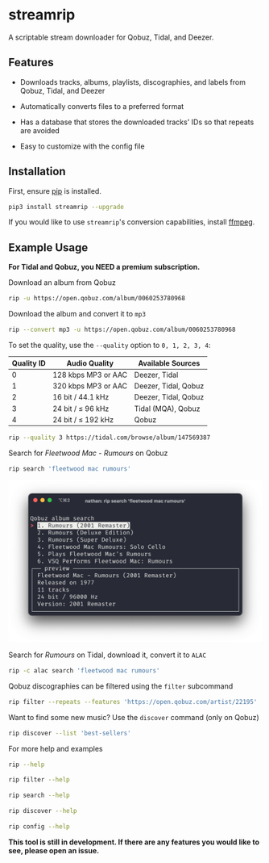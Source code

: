 # streamrip

A scriptable stream downloader for Qobuz, Tidal, and Deezer.

## Features

- Downloads tracks, albums, playlists, discographies, and labels from Qobuz, Tidal, and Deezer

- Automatically converts files to a preferred format
- Has a database that stores the downloaded tracks' IDs so that repeats are avoided
- Easy to customize with the config file

## Installation

First, ensure [pip](https://pip.pypa.io/en/stable/installing/) is installed.

```bash
pip3 install streamrip --upgrade
```

If you would like to use `streamrip`'s conversion capabilities, install [ffmpeg](https://ffmpeg.org/download.html).

## Example Usage

**For Tidal and Qobuz, you NEED a premium subscription.**

Download an album from Qobuz

```bash
rip -u https://open.qobuz.com/album/0060253780968
```

Download the album and convert it to `mp3`

```bash
rip --convert mp3 -u https://open.qobuz.com/album/0060253780968
```

To set the quality, use the `--quality` option to `0, 1, 2, 3, 4`:

| Quality ID | Audio Quality       | Available Sources    |
| ---------- | ------------------- | -------------------- |
| 0          | 128 kbps MP3 or AAC | Deezer, Tidal        |
| 1          | 320 kbps MP3 or AAC | Deezer, Tidal, Qobuz |
| 2          | 16 bit / 44.1 kHz   | Deezer, Tidal, Qobuz |
| 3          | 24 bit / ≤ 96 kHz   | Tidal (MQA), Qobuz   |
| 4          | 24 bit / ≤ 192 kHz  | Qobuz                |

```bash
rip --quality 3 https://tidal.com/browse/album/147569387
```

Search for *Fleetwood Mac - Rumours* on Qobuz

```bash
rip search 'fleetwood mac rumours'
```

![streamrip interactive search](demo/interactive_search.png)

Search for *Rumours* on Tidal, download it, convert it to `ALAC`

```bash
rip -c alac search 'fleetwood mac rumours'
```

Qobuz discographies can be filtered using the `filter` subcommand

```bash
rip filter --repeats --features 'https://open.qobuz.com/artist/22195'
```



Want to find some new music? Use the `discover` command (only on Qobuz)

```bash
rip discover --list 'best-sellers'
```



For more help and examples

```bash
rip --help
```

```bash
rip filter --help
```

```bash
rip search --help
```

```bash
rip discover --help
```

```bash
rip config --help
```

**This tool is still in development. If there are any features you would like to see, please open an issue.**

